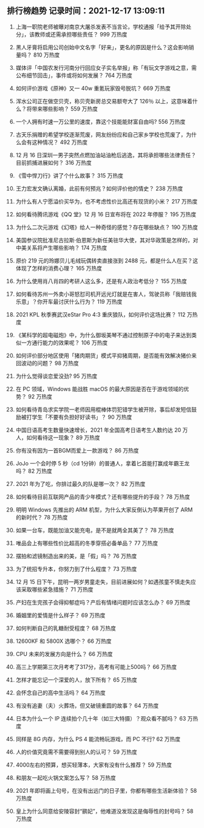 
## 排行榜趋势 记录时间：2021-12-17 13:09:11
  
  1. 上海一职院老师被曝对南京大屠杀发表不当言论，学校通报「给予其开除处分」，该教师或还需承担哪些责任？ 999 万热度
    
  2. 黑人牙膏将启用公司创始中文名字「好来」，更名的原因是什么？这会影响销量吗？ 810 万热度
    
  3. 媒体评「中国农发行河南分行回应女子实名举报」称「有玩文字游戏之意，需公布细节回击」，事件或将如何发展？ 764 万热度
    
  4. 如何评价游戏《原神》又一 40w 重氪玩家毁号脱坑？ 669 万热度
    
  5. 浑水公司正在做空贝壳，称贝壳新房总交易额夸大了 126％ 以上，这意味着什么？将带来哪些影响？ 559 万热度
    
  6. 一个人拥有时速一万公里的速度，靠这个技能能财富自由吗? 556 万热度
    
  7. 古天乐捐赠的希望学校逐渐荒废，网友纷纷应和自己家乡学校也荒废了，为什么会有这种情况？ 492 万热度
    
  8. 12 月 16 日深圳一男子突然点燃加油站油枪后逃逸，其将承担哪些法律责任？目前抓捕进展如何？ 316 万热度
    
  9. 《雪中悍刀行》讲了个什么故事？ 315 万热度
    
  10. 王力宏发文确认离婚，此前有何预兆？如何评价他的情史？ 238 万热度
    
  11. 为什么有人宁愿溢价买华为，也不考虑性价比高还有现货的小米？ 217 万热度
    
  12. 如何看待腾讯游戏《QQ 堂》12 月 16 日宣布将在 2022 年停服？ 195 万热度
    
  13. 为什么二次元游戏《幻塔》给人一种奇怪的感觉？存在哪些缺点？ 190 万热度
    
  14. 美国参议院批准尼古拉斯·伯恩斯为新任美驻华大使，其对华政策是怎样的，对中美关系将产生哪些影响？ 174 万热度
    
  15. 原价 219 元的玲娜贝儿毛绒玩偶转卖直接涨到 2488 元，都是什么人在买？这体现了怎样的消费心理？ 165 万热度
    
  16. 为什么使用肖八肖四的考研人这么多，还是有人政治考低分？ 155 万热度
    
  17. 如何看待苏州一外卖小哥怒怼司机开远光灯就是在害人，驾驶员称「我赔钱我乐意」？你开车最讨厌什么行为？ 119 万热度
    
  18. 2021 KPL 秋季赛武汉eStar Pro 4:3 重庆狼队，如何评价这场比赛？ 112 万热度
    
  19. 《某科学的超电磁炮》中，为什么御坂美琴不通过控制原子中的电子来达到类似一方通行能力的效果呢？ 106 万热度
    
  20. 如何评价部分地区使用「猪肉期货」模式平抑猪周期，是否能有效解决猪价来回波动的问题？ 98 万热度
    
  21. 为什么觉得谈恋爱没劲? 95 万热度
    
  22. 在 PC 领域，Windows 能战胜 macOS 的最大原因是否在于游戏领域的优势？ 92 万热度
    
  23. 如何看待青岛求实学院一老师因用棍棒体罚犯错学生被开除，事后却发短信鼓励被打学生「不要有负担好好读书」？ 90 万热度
    
  24. 中国日语高考生数量快速增长，2021 年全国高考日语考生人数约达 20 万人，如何看待这一现象？ 89 万热度
    
  25. 你有没有因为一首BGM而爱上一款游戏？ 86 万热度
    
  26. JoJo 一个会时停 5 秒（cd 1分钟）的普通人，拿着匕首能打赢成年霸王龙吗？ 82 万热度
    
  27. 2021 年为了吃，你排过最久的队是哪一次？ 82 万热度
    
  28. 如何看待目前互联网产品的青少年模式？还有哪些提升的手段？ 78 万热度
    
  29. 明明 Windows  先推出的 ARM  机型，为什么大家反倒认为苹果开创了 ARM  的新时代？ 78 万热度
    
  30. 如果一台车，既能加油又能充电，是不是就两全其美了？ 78 万热度
    
  31. 唯品会上有哪些性价比超高的冬季穿搭必备单品？ 77 万热度
    
  32. 摆拍和滤镜制造出来的美，是「假」吗？ 76 万热度
    
  33. 为了统招专升本，你努力到了什么程度？ 73 万热度
    
  34. 12 月 15 日下午，昆明一两岁男童走失，目前进展如何？如遇孩童不慎走失应该采取哪些紧急措施？ 71 万热度
    
  35. 产妇在生完孩子会得抑郁症吗？产后有情绪问题时应该怎么办？ 69 万热度
    
  36. 婚姻里的爱情是什么样子？ 69 万热度
    
  37. 如何判断自己的乳糖耐受程度？ 68 万热度
    
  38. 12600KF 和 5800X 选哪个？ 66 万热度
    
  39. CPU 未来的发展方向是什么？ 66 万热度
    
  40. 高三上学期第三次月考考了317分，高考有可能上500吗？ 66 万热度
    
  41. 怎样才能忘记一个深爱的人，放下所有？ 65 万热度
    
  42. 会怀念自己的高中生活吗？ 64 万热度
    
  43. 有没有追妻（夫）火葬场，但又破镜重圆的故事？ 64 万热度
    
  44. 日本为什么一个 IP 连续拍个几十年（如三大特摄）？观众看不腻吗？ 63 万热度
    
  45. 同样是 8G 内存，为什么 PS 4 能流畅玩游戏，而 PC 不行? 62 万热度
    
  46. 人的价值究竟需不需要得到别人的认可？ 59 万热度
    
  47. 4000左右的预算，想买轻薄本，大家有没有什么推荐？ 59 万热度
    
  48. 和朋友一起吃火锅文案怎么写？ 58 万热度
    
  49. 2021 年即将画上句号，在没有出远门的日子里，你都有哪些生活新体验？ 58 万热度
    
  50. 皇上为什么同意给安陵容封“鹂妃”，他难道没发现这是侮辱性的封号吗？ 58 万热度
    